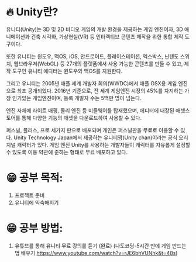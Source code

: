 # 🔥 Unity란?
유니티(Unity)는 3D 및 2D 비디오 게임의 개발 환경을 제공하는 게임 엔진이자, 3D 애니메이션과 건축 시각화, 가상현실(VR) 등 인터랙티브 콘텐츠 제작을 위한 통합 제작 도구이다.

또한 유니티는 윈도우, 맥OS, iOS, 안드로이드, 플레이스테이션, 엑스박스, 닌텐도 스위치, 웹브라우저(WebGL) 등 27개의 플랫폼에서 사용 가능한 콘텐츠를 만들 수 있고, 제작 도구인 유니티 에디터는 윈도우와 맥OS를 지원한다.

그리고 유니티는 2005년 애플 세계 개발자 회의(WWDC)에서 애플 OSX용 게임 엔진으로 최초 공개되었다. 2016년 기준으로, 전 세계 게임엔진 시장의 45%를 차지하는 가장 인기있는 게임엔진이며, 등록 개발자 수는 5백만 명이 넘는다.

엔진 자체에 라이트 매핑, 물리 엔진 등 미들웨어를 탑재했으며, 에디터에 내장된 애셋스토어를 통해 다양한 기능의 애셋을 다운로드하여 사용할 수 있다.

퍼스널, 플러스, 프로 세가지 판으로 배포되며 개인은 퍼스널판을 무료로 이용할 수 있다. Unity Technology Japan에서 제공하는 유니티짱(Unity chan)이라는 공식 오리지널 캐릭터가 있다. 게임 엔진 Unity를 사용하는 개발자들이 캐릭터를 자유롭게 설정할 수 있도록 이용 약관에 준하는 형태로 무료 배포하고 있다.

# 😁 공부 목적:
1. 프로젝트 준비 
2. 유니티에 익숙해지기

# 😁 공부 방법:
1. 유튜브를 통해 유니티 무료 강의를 듣기 (완료)
   (나도코딩-5시간 만에 게임 만드는 법 배우기 https://www.youtube.com/watch?v=rJE6bhVUNhk&t=48s)
